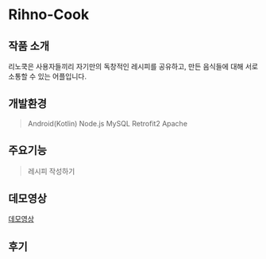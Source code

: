 # Rihno-Cook

## 작품 소개
리노쿡은 사용자들끼리 자기만의 독창적인 레시피를 공유하고, 만든 음식들에 대해 서로 소통할 수 있는 어플입니다.

## 개발환경
> Android(Kotlin)
> Node.js
> MySQL
> Retrofit2
> Apache

## 주요기능
> 레시피 작성하기

## 데모영상
[데모영상](https://github.com/tlsgks48/Rihno-Cook)

## 후기
